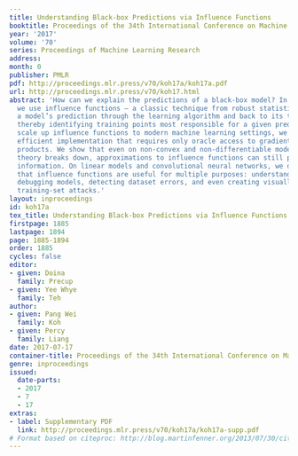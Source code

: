 ```yaml
---
title: Understanding Black-box Predictions via Influence Functions
booktitle: Proceedings of the 34th International Conference on Machine Learning
year: '2017'
volume: '70'
series: Proceedings of Machine Learning Research
address: 
month: 0
publisher: PMLR
pdf: http://proceedings.mlr.press/v70/koh17a/koh17a.pdf
url: http://proceedings.mlr.press/v70/koh17.html
abstract: 'How can we explain the predictions of a black-box model? In this paper,
  we use influence functions — a classic technique from robust statistics — to trace
  a model’s prediction through the learning algorithm and back to its training data,
  thereby identifying training points most responsible for a given prediction. To
  scale up influence functions to modern machine learning settings, we develop a simple,
  efficient implementation that requires only oracle access to gradients and Hessian-vector
  products. We show that even on non-convex and non-differentiable models where the
  theory breaks down, approximations to influence functions can still provide valuable
  information. On linear models and convolutional neural networks, we demonstrate
  that influence functions are useful for multiple purposes: understanding model behavior,
  debugging models, detecting dataset errors, and even creating visually-indistinguishable
  training-set attacks.'
layout: inproceedings
id: koh17a
tex_title: Understanding Black-box Predictions via Influence Functions
firstpage: 1885
lastpage: 1894
page: 1885-1894
order: 1885
cycles: false
editor:
- given: Doina
  family: Precup
- given: Yee Whye
  family: Teh
author:
- given: Pang Wei
  family: Koh
- given: Percy
  family: Liang
date: 2017-07-17
container-title: Proceedings of the 34th International Conference on Machine Learning
genre: inproceedings
issued:
  date-parts:
  - 2017
  - 7
  - 17
extras:
- label: Supplementary PDF
  link: http://proceedings.mlr.press/v70/koh17a/koh17a-supp.pdf
# Format based on citeproc: http://blog.martinfenner.org/2013/07/30/citeproc-yaml-for-bibliographies/
---
```

